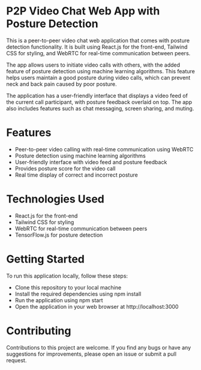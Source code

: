 # P2P Video Chat Web App with Posture Detection
This is a peer-to-peer video chat web application that comes with posture detection functionality. It is built using React.js for the front-end, Tailwind CSS for styling, and WebRTC for real-time communication between peers.

The app allows users to initiate video calls with others, with the added feature of posture detection using machine learning algorithms. This feature helps users maintain a good posture during video calls, which can prevent neck and back pain caused by poor posture.

The application has a user-friendly interface that displays a video feed of the current call participant, with posture feedback overlaid on top. The app also includes features such as chat messaging, screen sharing, and muting.

# Features
- Peer-to-peer video calling with real-time communication using WebRTC
- Posture detection using machine learning algorithms
- User-friendly interface with video feed and posture feedback
- Provides posture score for the video call
- Real time display of correct and incorrect posture
# Technologies Used
- React.js for the front-end
- Tailwind CSS for styling
- WebRTC for real-time communication between peers
- TensorFlow.js for posture detection
# Getting Started
To run this application locally, follow these steps:

- Clone this repository to your local machine
- Install the required dependencies using npm install
- Run the application using npm start
- Open the application in your web browser at http://localhost:3000
# Contributing
Contributions to this project are welcome. If you find any bugs or have any suggestions for improvements, please open an issue or submit a pull request.
